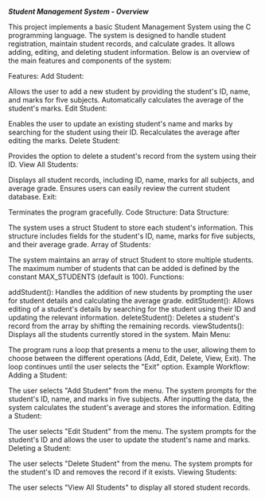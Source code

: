 _**Student Management System - Overview**_

This project implements a basic Student Management System using the C programming language. The system is designed to handle student registration, maintain student records, and calculate grades. It allows adding, editing, and deleting student information. Below is an overview of the main features and components of the system:

Features:
Add Student:

Allows the user to add a new student by providing the student's ID, name, and marks for five subjects.
Automatically calculates the average of the student's marks.
Edit Student:

Enables the user to update an existing student's name and marks by searching for the student using their ID.
Recalculates the average after editing the marks.
Delete Student:

Provides the option to delete a student's record from the system using their ID.
View All Students:

Displays all student records, including ID, name, marks for all subjects, and average grade.
Ensures users can easily review the current student database.
Exit:

Terminates the program gracefully.
Code Structure:
Data Structure:

The system uses a struct Student to store each student's information. This structure includes fields for the student's ID, name, marks for five subjects, and their average grade.
Array of Students:

The system maintains an array of struct Student to store multiple students. The maximum number of students that can be added is defined by the constant MAX_STUDENTS (default is 100).
Functions:

addStudent(): Handles the addition of new students by prompting the user for student details and calculating the average grade.
editStudent(): Allows editing of a student's details by searching for the student using their ID and updating the relevant information.
deleteStudent(): Deletes a student's record from the array by shifting the remaining records.
viewStudents(): Displays all the students currently stored in the system.
Main Menu:

The program runs a loop that presents a menu to the user, allowing them to choose between the different operations (Add, Edit, Delete, View, Exit).
The loop continues until the user selects the "Exit" option.
Example Workflow:
Adding a Student:

The user selects "Add Student" from the menu.
The system prompts for the student's ID, name, and marks in five subjects.
After inputting the data, the system calculates the student's average and stores the information.
Editing a Student:

The user selects "Edit Student" from the menu.
The system prompts for the student's ID and allows the user to update the student's name and marks.
Deleting a Student:

The user selects "Delete Student" from the menu.
The system prompts for the student's ID and removes the record if it exists.
Viewing Students:

The user selects "View All Students" to display all stored student records.
